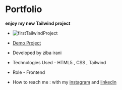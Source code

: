 # Portfolio

**enjoy my new Tailwind project**

- ![firstTailwindProject](https://github.com/ziba-irani/firstTailwindProject/assets/125620113/88221fd9-8396-4b56-8f15-b4bba35b8821)

- [Demo Project](https://ziba-irani.github.io/firstTailwindProject/)

- Developed by ziba irani

- Technologies Used - HTML5 , CSS , Tailwind

- Role - Frontend

- How to reach me : with my [instagram](https://instagram.com/zibairani_dev/) and [linkedin](https://www.linkedin.com/in/ziba-irani-developr/)
